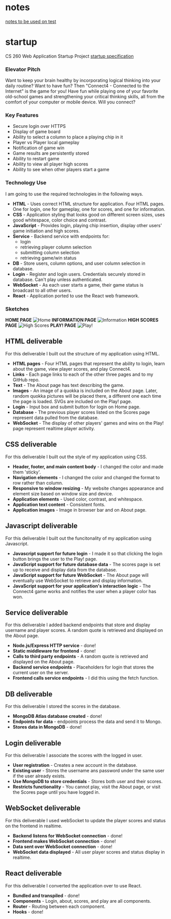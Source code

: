  # notes
[notes to be used on test](notes.md)


# startup
CS 260 Web Application Startup Project
[startup specification](startupSpec.md)

### Elevator Pitch
Want to keep your brain healthy by incorporating logical thinking into your daily routine? Want to have fun? Then "Connect4 - Connected to the Internet" is the game for you! Have fun while playing one of your favorite old-school games and strengthening your critical thinking skills, all from the comfort of your computer or mobile device. Will you connect?

### Key Features
- Secure login over HTTPS
- Display of game board
- Ability to select a column to place a playing chip in it
- Player vs Player local gameplay
- Notification of game win
- Game results are persistently stored
- Ability to restart game
- Ability to view all player high scores
- Ability to see when other players start a game

### Technology Use
I am going to use the required technologies in the following ways.

- **HTML** - Uses correct HTML structure for application. Four HTML pages. One for login, one for gameplay, one for scores, and one for information.
- **CSS** - Application styling that looks good on different screen sizes, uses good whitespace, color choice and contrast.
- **JavaScript** - Provides login, playing chip insertion, display other users' game initiation and high scores.
- **Service** - Backend service with endpoints for:
  - login
  - retrieving player column selection
  - submitting column selection
  - retrieving game/win status
- **DB** - Store users, column options, and user column selection in database.
- **Login** - Register and login users. Credentials securely stored in database. Can't play unless authenticated.
- **WebSocket** - As each user starts a game, their game status is broadcast to all other users.
- **React** - Application ported to use the React web framework.



### Sketches
**HOME PAGE**
![Home](https://github.com/pandaloan/startup/assets/112591146/551197b5-fa95-4d6d-8953-bc2c36d86f2d)
**INFORMATION PAGE**
![Information](https://github.com/pandaloan/startup/assets/112591146/5068e62f-49fa-4fc6-97d0-e9e828e466af)
**HIGH SCORES PAGE**
![High Scores](https://github.com/pandaloan/startup/assets/112591146/f44b2609-eaaa-44ec-acd6-54662b24fe1d)
**PLAY! PAGE** 
![Play!](https://github.com/pandaloan/startup/assets/112591146/7d08651d-52f3-4df0-b432-2c286921ae28)


## HTML deliverable

For this deliverable I built out the structure of my application using HTML.

- **HTML pages** - Four HTML pages that represent the ability to login, learn about the game, view player scores, and play Connect4.
- **Links** - Each page links to each of the other three pages and to my GitHub repo.
- **Text** - The About page has text describing the game.
- **Images** - An image of a quokka is included on the About page. Later, random quokka pictures will be placed there, a different one each time the page is loaded. SVGs are included on the Play! page.
- **Login** - Input box and submit button for login on Home page.
- **Database** - The previous player scores listed on the Scores page represent data pulled from the database.
- **WebSocket** - The display of other players' games and wins on the Play! page represent realtime player activity.

## CSS deliverable

For this deliverable I built out the style of my application using CSS.

- **Header, footer, and main content body** - I changed the color and made them 'sticky'.
- **Navigation elements** - I changed the color and changed the format to row rather than column.
- **Responsive to window resizing** - My website changes appearance and element size based on window size and device.
- **Application elements** - Used color, contrast, and whitespace.
- **Application text content** - Consistent fonts.
- **Application images** - Image in browser bar and on About page.

## Javascript deliverable

For this deliverable I built out the funcitonality of my application using Javascript.

- **Javascript support for future login** - I made it so that clicking the login button brings the user to the Play! page.
- **JavaScript support for future database data** - The scores page is set up to receive and display data from the database.
- **JavaScript support for future WebSocket** - The About page will eventually use WebSocket to retrieve and display information.
- **JavaScript support for your application's interaction logic** - The Connect4 game works and notifies the user when a player color has won.

## Service deliverable

For this deliverable I added backend endpoints that store and display username and player scores. A random quote is retrieved and displayed on the About page.

 - **Node.js/Express HTTP service** - done!
 - **Static middleware for frontend** - done!
 - **Calls to third party endpoints** - A random quote is retrieved and displayed on the About page.
 - **Backend service endpoints** - Placeholders for login that stores the current user on the server.
 - **Frontend calls service endpoints** - I did this using the fetch function.

## DB deliverable

For this deliverable I stored the scores in the database.

 - **MongoDB Atlas database created** - done!
 - **Endpoints for data** - endpoints process the data and send it to Mongo.
 - **Stores data in MongoDB** - done!

## Login deliverable

For this deliverable I associate the scores with the logged in user.

- **User registration** - Creates a new account in the database.
- **Existing user** - Stores the username ans password under the same user if the user already exists.
- **Use MongoDB to store credentials** - Stores both user and their scores.
- **Restricts functionality** - You cannot play, visit the About page, or visit the Scores page until you have logged in.

## WebSocket deliverable

For this deliverable I used webSocket to update the player scores and status on the frontend in realtime.

- **Backend listens for WebSocket connection** - done!
- **Frontend makes WebSocket connection** - done!
- **Data sent over WebSocket connection** - done!
- **WebSocket data displayed** - All user player scores and status display in realtime.

## React deliverable

For this deliverable I converted the application over to use React.

- **Bundled and transpiled** - done!
- **Components** - Login, about, scores, and play are all components.
- **Router** - Routing between each component.
- **Hooks** - done!





